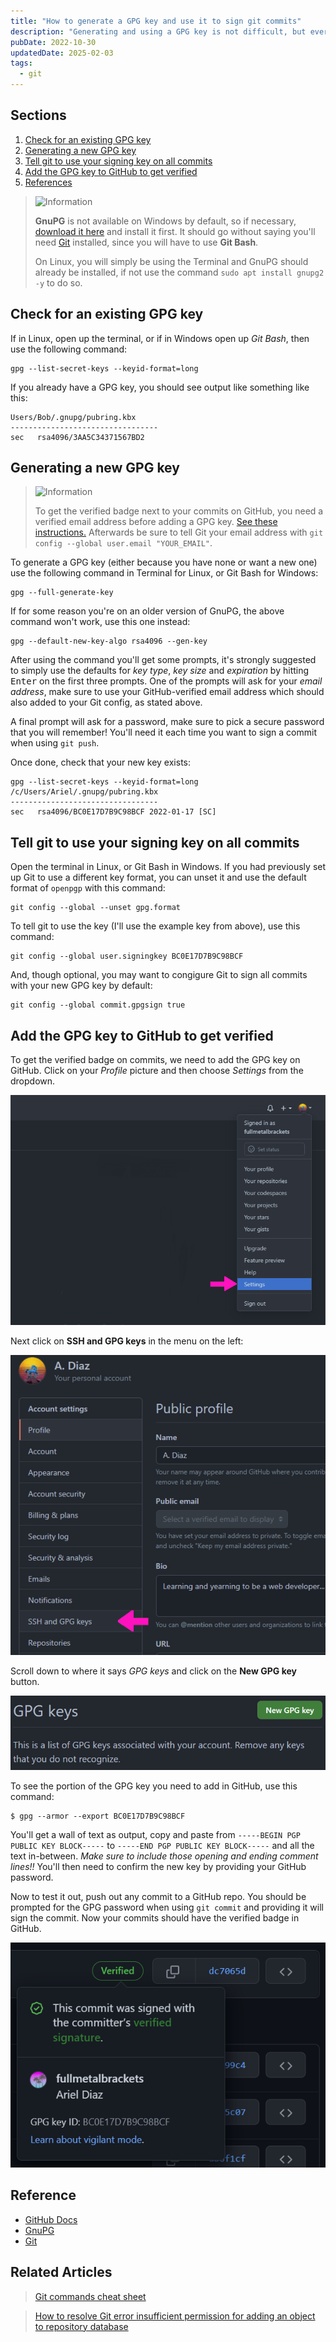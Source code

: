```yaml
---
title: "How to generate a GPG key and use it to sign git commits"
description: "Generating and using a GPG key is not difficult, but every time I need to remember how to do it to sign my commits from a new machine, I need to go through several pages of explanation on GitHub. So I made myself a terse and concise one-page quick guide, here it is."
pubDate: 2022-10-30
updatedDate: 2025-02-03
tags:
  - git
---
```


## Sections

1. [Check for an existing GPG key](#check)
2. [Generating a new GPG key](#generate)
3. [Tell git to use your signing key on all commits](#tell)
4. [Add the GPG key to GitHub to get verified](#add)
5. [References](#ref)

> <img src="/assets/info.svg" class="info" loading="lazy" decoding="async" alt="Information">
>
> **GnuPG** is not available on Windows by default, so if necessary, <a href="https://www.gnupg.org/download" target="_blank">download it here</a> and install it first. It should go without saying you'll need <a href="https://git-scm.com/downloads" target="_blank">Git</a> installed, since you will have to use **Git Bash**.
> 
> On Linux, you will simply be using the Terminal and GnuPG should already be installed, if not use the command `sudo apt install gnupg2 -y` to do so.

<div id='check' />

## Check for an existing GPG key

If in Linux, open up the terminal, or if in Windows open up _Git Bash_, then use the following command:

```shell
gpg --list-secret-keys --keyid-format=long
```

If you already have a GPG key, you should see output like something like this:

```shell
Users/Bob/.gnupg/pubring.kbx
---------------------------------
sec   rsa4096/3AA5C34371567BD2
```

<div id='generate' />

## Generating a new GPG key

> <img src="/assets/info.svg" class="info" loading="lazy" decoding="async" alt="Information">
>
> To get the verified badge next to your commits on GitHub, you need a verified email address before adding a GPG key. <a href="https://docs.github.com/en/get-started/signing-up-for-github/verifying-your-email-address" target="_blank">See these instructions.</a> Afterwards be sure to tell Git your email address with `git config --global user.email "YOUR_EMAIL"`.

To generate a GPG key (either because you have none or want a new one) use the following command in Terminal for Linux, or Git Bash for Windows:

```shell
gpg --full-generate-key
```

If for some reason you're on an older version of GnuPG, the above command won't work, use this one instead:

```shell
gpg --default-new-key-algo rsa4096 --gen-key
```

After using the command you'll get some prompts, it's strongly suggested to simply use the defaults for _key type_, _key size_ and _expiration_ by hitting <kbd>Enter</kbd> on the first three prompts. One of the prompts will ask for your _email address_, make sure to use your GitHub-verified email address which should also added to your Git config, as stated above.

A final prompt will ask for a password, make sure to pick a secure password that you will remember! You'll need it each time you want to sign a commit when using `git push`.

Once done, check that your new key exists:

```shell
gpg --list-secret-keys --keyid-format=long
/c/Users/Ariel/.gnupg/pubring.kbx
---------------------------------
sec   rsa4096/BC0E17D7B9C98BCF 2022-01-17 [SC]
```

<div id='tell' />

## Tell git to use your signing key on all commits

Open the terminal in Linux, or Git Bash in Windows. If you had previously set up Git to use a different key format, you can unset it and use the default format of `openpgp` with this command:

```shell
git config --global --unset gpg.format
```

To tell git to use the key (I'll use the example key from above), use this command:

```shell
git config --global user.signingkey BC0E17D7B9C98BCF
```

And, though optional, you may want to congigure Git to sign all commits with your new GPG key by default:

```shell
git config --global commit.gpgsign true
```

<div id='add' />

## Add the GPG key to GitHub to get verified

To get the verified badge on commits, we need to add the GPG key on GitHub. Click on your _Profile_ picture and then choose _Settings_ from the dropdown.

![GitHub settings.](../../img/blog/gh1.png 'GitHub settings')

Next click on **SSH and GPG keys** in the menu on the left:

![SSH and GPG keys in GitHub settings.](../../img/blog/gh2.png 'SSH and GPG keys in GitHub settings')

Scroll down to where it says _GPG keys_ and click on the **New GPG key** button.

![Adding GPG key in GitHub.](../../img/blog/gh-gpg1.png 'Adding GPG key in GitHub')

To see the portion of the GPG key you need to add in GitHub, use this command:

```shell
$ gpg --armor --export BC0E17D7B9C98BCF
```

You'll get a wall of text as output, copy and paste from `-----BEGIN PGP PUBLIC KEY BLOCK-----` to `-----END PGP PUBLIC KEY BLOCK-----` and all the text in-between. _Make sure to include those opening and ending comment lines!!_ You'll then need to confirm the new key by providing your GitHub password.

Now to test it out, push out any commit to a GitHub repo. You should be prompted for the GPG password when using `git commit` and providing it will sign the commit. Now your commits should have the verified badge in GitHub.

![Commit with verified badge in GitHub.](../../img/blog/gh-gpg2.png 'Commit with verified badge in GitHub')

<div id='ref' />

## Reference

- <a href="https://docs.github.com/en/authentication/managing-commit-signature-verification" target="_blank">GitHub Docs</a>
- <a href="https://www.gnupg.org/download" target="_blank">GnuPG</a>
- <a href="https://git-scm.com/downloads" target="_blank">Git</a>

## Related Articles

> [Git commands cheat sheet](/blog/git-commands-cheat-sheet/)

> [How to resolve Git error insufficient permission for adding an object to repository database](/blog/git-push-error-permissions/)